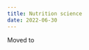 ```yaml
---
title: Nutrition science
date: 2022-06-30
---
```


Moved to [](https://edstrom.dev/posts/nutrition-science)
